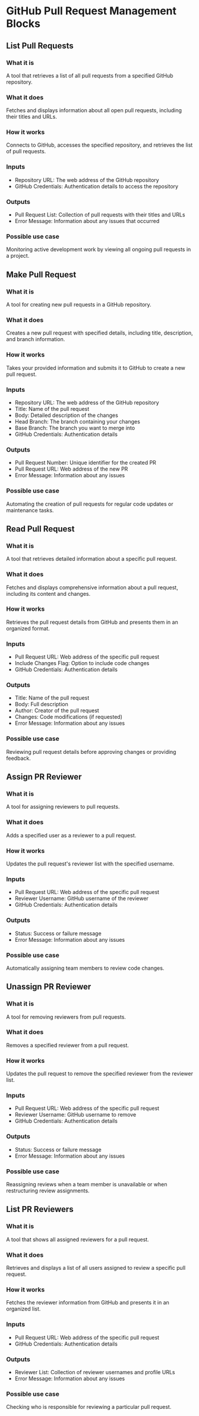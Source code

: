 
# GitHub Pull Request Management Blocks

## List Pull Requests

### What it is
A tool that retrieves a list of all pull requests from a specified GitHub repository.

### What it does
Fetches and displays information about all open pull requests, including their titles and URLs.

### How it works
Connects to GitHub, accesses the specified repository, and retrieves the list of pull requests.

### Inputs
- Repository URL: The web address of the GitHub repository
- GitHub Credentials: Authentication details to access the repository

### Outputs
- Pull Request List: Collection of pull requests with their titles and URLs
- Error Message: Information about any issues that occurred

### Possible use case
Monitoring active development work by viewing all ongoing pull requests in a project.

## Make Pull Request

### What it is
A tool for creating new pull requests in a GitHub repository.

### What it does
Creates a new pull request with specified details, including title, description, and branch information.

### How it works
Takes your provided information and submits it to GitHub to create a new pull request.

### Inputs
- Repository URL: The web address of the GitHub repository
- Title: Name of the pull request
- Body: Detailed description of the changes
- Head Branch: The branch containing your changes
- Base Branch: The branch you want to merge into
- GitHub Credentials: Authentication details

### Outputs
- Pull Request Number: Unique identifier for the created PR
- Pull Request URL: Web address of the new PR
- Error Message: Information about any issues

### Possible use case
Automating the creation of pull requests for regular code updates or maintenance tasks.

## Read Pull Request

### What it is
A tool that retrieves detailed information about a specific pull request.

### What it does
Fetches and displays comprehensive information about a pull request, including its content and changes.

### How it works
Retrieves the pull request details from GitHub and presents them in an organized format.

### Inputs
- Pull Request URL: Web address of the specific pull request
- Include Changes Flag: Option to include code changes
- GitHub Credentials: Authentication details

### Outputs
- Title: Name of the pull request
- Body: Full description
- Author: Creator of the pull request
- Changes: Code modifications (if requested)
- Error Message: Information about any issues

### Possible use case
Reviewing pull request details before approving changes or providing feedback.

## Assign PR Reviewer

### What it is
A tool for assigning reviewers to pull requests.

### What it does
Adds a specified user as a reviewer to a pull request.

### How it works
Updates the pull request's reviewer list with the specified username.

### Inputs
- Pull Request URL: Web address of the specific pull request
- Reviewer Username: GitHub username of the reviewer
- GitHub Credentials: Authentication details

### Outputs
- Status: Success or failure message
- Error Message: Information about any issues

### Possible use case
Automatically assigning team members to review code changes.

## Unassign PR Reviewer

### What it is
A tool for removing reviewers from pull requests.

### What it does
Removes a specified reviewer from a pull request.

### How it works
Updates the pull request to remove the specified reviewer from the reviewer list.

### Inputs
- Pull Request URL: Web address of the specific pull request
- Reviewer Username: GitHub username to remove
- GitHub Credentials: Authentication details

### Outputs
- Status: Success or failure message
- Error Message: Information about any issues

### Possible use case
Reassigning reviews when a team member is unavailable or when restructuring review assignments.

## List PR Reviewers

### What it is
A tool that shows all assigned reviewers for a pull request.

### What it does
Retrieves and displays a list of all users assigned to review a specific pull request.

### How it works
Fetches the reviewer information from GitHub and presents it in an organized list.

### Inputs
- Pull Request URL: Web address of the specific pull request
- GitHub Credentials: Authentication details

### Outputs
- Reviewer List: Collection of reviewer usernames and profile URLs
- Error Message: Information about any issues

### Possible use case
Checking who is responsible for reviewing a particular pull request.

